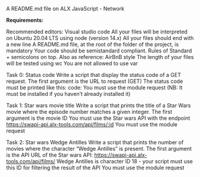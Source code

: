 A README.md file on ALX JavaScript - Network

**Requirements:**

Recommended editors: Visual studio code
All your files will be interpreted on Ubuntu 20.04 LTS using node (version 14.x)
All your files should end with a new line
A README.md file, at the root of the folder of the project, is mandatory
Your code should be semistandard compliant. Rules of Standard + semicolons on top. Also as reference: AirBnB style
The length of your files will be tested using wc
You are not allowed to use var

Task 0: Status code
Write a script that display the status code of a GET request.
The first argument is the URL to request (GET)
The status code must be printed like this: code: <status code>
You must use the module request (NB: It must be installed if you haven’t already installed it)

Task 1: Star wars movie title
Write a script that prints the title of a Star Wars movie where the episode number matches a given integer.
The first argument is the movie ID
You must use the Star wars API with the endpoint https://swapi-api.alx-tools.com/api/films/:id
You must use the module request

Task 2: Star wars Wedge Antilles
Write a script that prints the number of movies where the character “Wedge Antilles” is present.
The first argument is the API URL of the Star wars API: https://swapi-api.alx-tools.com/api/films/
Wedge Antilles is character ID 18 - your script must use this ID for filtering the result of the API
You must use the module request